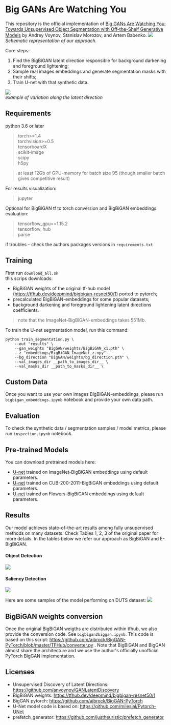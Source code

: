 # Big GANs Are Watching You

This repository is the official implementation of [Big GANs Are Watching You: Towards Unsupervised Object Segmentation with Off-the-Shelf Generative Models](https://arxiv.org/abs/2006.04988) by Andrey Voynov, Stanislav Morozov, and Artem Babenko.
![](images/gen_scheme.jpg)\
_Schematic representation of our approach._

Core steps:
1. Find the BigBiGAN latent direction responsible for background darkening and foreground lightening;
2. Sample real images embeddings and generate segmentation masks with their shifts;
3. Train U-net with that synthetic data.

![](images/bigbigan_dog2_bg.gif)\
_example of variation along the latent direction_

## Requirements

python 3.6 or later
>torch>=1.4\
torchvision>=0.5\
tensorboardX\
scikit-image\
scipy\
h5py

> at least 12Gb of GPU-memory for batch size 95 (though smaller batch gives competitive result)

For results visualization:
>jupyter

Optional for BigBiGAN tf to torch conversion and BigBiGAN embeddings evaluation:
> tensorflow_gpu==1.15.2\
tensorflow_hub\
parse

if troubles – check the authors packages versions in ```requirements.txt```

## Training

First run ```download_all.sh```\
this scrips downloads:
- BigBiGAN weights of the original tf-hub model (https://tfhub.dev/deepmind/bigbigan-resnet50/1) ported to pytorch;
- precalculated BigBiGAN-embeddings for some popular datasets;
- background darkening and foreground lightening latent directions coefficients.
> note that the ImageNet-BigBiGAN-embeddings takes 551Mb.

To train the U-net segmentation model, run this command:

```train
python train_segmentation.py \
    --out "results" \
    --gan_weights "BigGAN/weights/BigBiGAN_x1.pth" \
    --z "embeddings/BigBiGAN_ImageNet_z.npy"
    --bg_direction "BigGAN/weights/bg_direction.pth" \
    --val_images_dir __path_to_images_dir__ \
    --val_masks_dir __path_to_masks_dir__ \
```

## Custom Data

Once you want to use your own images BigBiGAN-embeddings, please run ```bigbigan_embeddings.ipynb``` notebook and provide your own data path.


## Evaluation

To check the synthetic data / segmentation samples / model metrics, please run
```inspection.ipynb``` notebook.

## Pre-trained Models

You can download pretrained models here:

- [U-net](https://www.dropbox.com/s/3nty6x7fwof7xyv/u_net_imagenet.pth) trained on ImageNet-BigBiGAN embeddings using default parameters.
- [U-net](https://www.dropbox.com/s/90odh34ddpjvuxk/u_net_cub2002011.pth) trained on CUB-200-2011-BigBiGAN embeddings using default parameters.
- [U-net](https://www.dropbox.com/s/fk8r9q0tvwaxbpl/u_net_flowers.pth) trained on Flowers-BigBiGAN embeddings using default parameters.

## Results

Our model achieves state-of-the-art results among fully unsupervised methods on many datasets.
Check Tables 1, 2, 3 of the original paper for more details.
In the tables below we refer our approach as BigBiGAN and E-BigBiGAN.

#### Object Detection
![](images/detection.png)

#### Saliency Detection
![](images/saliency.png)

Here are some samples of the model performing on DUTS dataset:
![](images/duts_samples.jpg)

## BigBiGAN weights conversion
Once the original BigBiGAN weigths are distributed within tfhub, we also provide the conversion code. See ```bigbigan2biggan.ipynb```. This code is based on this script: https://github.com/ajbrock/BigGAN-PyTorch/blob/master/TFHub/converter.py . Note that BigBiGAN and BigGAN almost share the architecture and we use the author's officially unofficial PyTorch BigGAN implementation.

## Licenses

- Unsupervised Discovery of Latent Directions: https://github.com/anvoynov/GANLatentDiscovery
- BigBiGAN weights: https://tfhub.dev/deepmind/bigbigan-resnet50/1
- BigGAN pytorch: https://github.com/ajbrock/BigGAN-PyTorch
- U-Net model code is based on: https://github.com/milesial/Pytorch-UNet
- prefetch_generator: https://github.com/justheuristic/prefetch_generator

